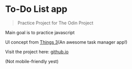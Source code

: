 # To-Do List app
> Practice Project for The Odin Project

Main goal is to practice javascript

UI concept from [Things 3](https://culturedcode.com/things/)(An awesome task manager app!)

Visit the project here: [github.io](https://billi0ns.github.io/Todo-List/)

(Not mobile-friendly yest)